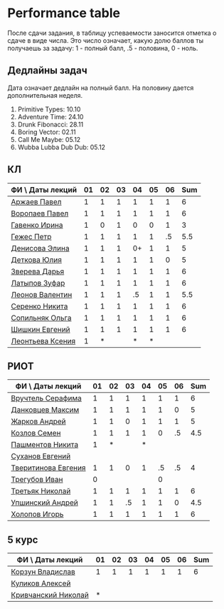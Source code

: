 # Performance table

После сдачи задания, в таблицу успеваемости заносится отметка о сдаче в виде числа. Это число означает, какую долю баллов ты получаешь за задачу: 1 - полный балл, .5 - половина, 0 - ноль.

## Дедлайны задач

Дата означает дедлайн на полный балл. На половину дается дополнительная неделя.

1. Primitive Types: 10.10
1. Adventure Time: 24.10
1. Drunk Fibonacci: 28.11
1. Boring Vector: 02.11
1. Call Me Maybe: 05.12
1. Wubba Lubba Dub Dub: 05.12

## КЛ

|     ФИ \ Даты лекций      | 01 | 02 | 03 | 04 | 05 | 06 | Sum |
|---------------------------|----|----|----|----|----|----|-----|
| [Аржаев Павел][01]        |  1 |  1 |  1 |  1 |  1 |  1 |  6  |
| [Воропаев Павел][02]      |  1 |  1 |  1 |  1 |  1 |  1 |  6  |
| [Гавенко Ирина][03]       |  1 |  0 |  1 |  0 |  0 |  1 |  3  |
| [Гежес Петр][04]          |  1 |  1 |  1 |  1 |  1 | .5 | 5.5 |
| [Денисова Элина][05]      |  1 |  1 |  1 | 0+ |  1 |  1 |  5  |
| [Деткова Юлия][06]        |  1 |  1 |  1 |  1 |  1 |  0 |  5  |
| [Зверева Дарья][07]       |  1 |  1 |  1 |  1 |  1 |  1 |  6  |
| [Латыпов Зуфар][08]       |  1 |  1 |  1 |  1 |  1 |  1 |  6  |
| [Леонов Валентин][09]     |  1 |  1 |  1 | .5 |  1 |  1 | 5.5 |
| [Серенко Никита][10]      |  1 |  1 |  1 |  1 |  1 |  1 |  6  |
| [Сопильняк Ольга][11]     |  1 |  1 |  1 |  1 |  1 |  1 |  6  |
| [Шишкин Евгений][12]      |  1 |  1 |  1 |  1 |  1 |  1 |  6  |
| [Леонтьева Ксения][13]    |  1 |  * |    |  * |  * |    |     |

## РИОТ

|     ФИ \ Даты лекций      | 01 | 02 | 03 | 04 | 05 | 06 | Sum |
|---------------------------|----|----|----|----|----|----|-----|
| [Вручтель Серафима][14]   |  1 |  1 |  1 |  1 |  1 |  1 |  6  |
| [Данковцев Максим][15]    |  1 |  1 |  1 |  1 |  1 |  0 |  5  |
| [Жарков Андрей][16]       |  1 |  1 |  0 |  1 |  1 |  1 |  5  |
| [Козлов Семен][17]        |  1 |  1 |  1 |  1 |  0 | .5 | 4.5 |
| [Пашментов Никита][18]    |  1 |  * |    |  * |    |    |     |
| [Суханов Евгений][19]     |    |    |    |    |    |    |     |
| [Тверитинова Евгения][20] |  1 |  1 |  0 |  1 | .5 | .5 |  4  |
| [Трегубов Иван][21]       |  0 |    |    |    |  0 |    |     |
| [Третьяк Николай][22]     |  1 |  1 |  1 |  1 |  1 |  1 |  6  |
| [Упшинский Андрей][23]    |  1 |  1 | .5 |  1 |  1 |  0 | 4.5 |
| [Холопов Игорь][24]       |  1 |  1 |  1 |  1 |  1 |  1 |  6  |

## 5 курс

|     ФИ \ Даты лекций      | 01 | 02 | 03 | 04 | 05 | 06 | Sum |
|---------------------------|----|----|----|----|----|----|-----|
| [Корзун Владислав][25]    |  1 |  1 |  1 |  1 |  1 |  1 |  6  |
| [Куликов Алексей][26]     |    |    |    |    |    |    |     |
| [Кривчанский Николай][27] |  * |    |    |    |    |    |     |

[01]: https://github.com/hisubbotin/net-study/pulls?q=is%3Apr+author%3APavelArzhaev
[02]: https://github.com/hisubbotin/net-study/pulls?q=is%3Apr+author%3Avoropz
[03]: https://github.com/hisubbotin/net-study/pulls?q=is%3Apr+author%3AIrinaGavenko
[04]: https://github.com/hisubbotin/net-study/pulls?q=is%3Apr+author%3APitovsky
[05]: https://github.com/hisubbotin/net-study/pulls?q=is%3Apr+author%3AElinRin
[06]: https://github.com/hisubbotin/net-study/pulls?q=is%3Apr+author%3Akkvadrat289
[07]: https://github.com/hisubbotin/net-study/pulls?q=is%3Apr+author%3ADariaZvereva
[08]: https://github.com/hisubbotin/net-study/pulls?q=is%3Apr+author%3Alazuka13
[09]: https://github.com/hisubbotin/net-study/pulls?q=is%3Apr+author%3Aafterein
[10]: https://github.com/hisubbotin/net-study/pulls?q=is%3Apr+author%3ANikitaSerenko
[11]: https://github.com/hisubbotin/net-study/pulls?q=is%3Apr+author%3Asopilnyak
[12]: https://github.com/hisubbotin/net-study/pulls?q=is%3Apr+author%3AIbirbyZh
[13]: https://github.com/hisubbotin/net-study/pulls?q=is%3Apr+author%3Aksenull

[14]: https://github.com/hisubbotin/net-study/pulls?q=is%3Apr+author%3AVruchtel
[15]: https://github.com/hisubbotin/net-study/pulls?q=is%3Apr+author%3Amax-dankow
[16]: https://github.com/hisubbotin/net-study/pulls?q=is%3Apr+author%3Aandreyzharkov
[17]: https://github.com/hisubbotin/net-study/pulls?q=is%3Apr+author%3Asemyonkozlov
[18]: https://github.com/hisubbotin/net-study/pulls?q=is%3Apr+author%3Apashmentov96
[19]: https://github.com/hisubbotin/net-study/pulls?q=is%3Apr+author%3Afrystile
[20]: https://github.com/hisubbotin/net-study/pulls?q=is%3Apr+author%3Atveritinova
[21]: https://github.com/hisubbotin/net-study/pulls?q=is%3Apr+author%3Aiat7
[22]: https://github.com/hisubbotin/net-study/pulls?q=is%3Apr+author%3Andtretyak
[23]: https://github.com/hisubbotin/net-study/pulls?q=is%3Apr+author%3Aegiby
[24]: https://github.com/hisubbotin/net-study/pulls?q=is%3Apr+author%3AIKholopov

[25]: https://github.com/hisubbotin/net-study/pulls?q=is%3Apr+author%3ASdernal
[26]: https://github.com/hisubbotin/net-study/pulls?q=is%3Apr+author%3Aalexeyqu
[27]: https://github.com/hisubbotin/net-study/pulls?q=is%3Apr+author%3Akrivchnik